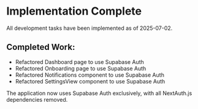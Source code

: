 # Implementation Complete

All development tasks have been implemented as of 2025-07-02.

## Completed Work:
- Refactored Dashboard page to use Supabase Auth
- Refactored Onboarding page to use Supabase Auth 
- Refactored Notifications component to use Supabase Auth
- Refactored SettingsView component to use Supabase Auth

The application now uses Supabase Auth exclusively, with all NextAuth.js dependencies removed.
